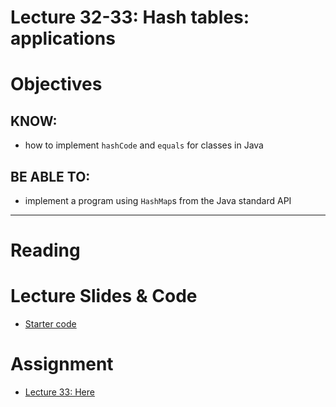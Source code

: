 # Lecture 32-33: Hash tables: applications

# Objectives
  
## KNOW:
- how to implement `hashCode` and `equals` for classes in Java

## BE ABLE TO:
- implement a program using `HashMap`s from the Java standard API


---
# Reading



# Lecture Slides & Code

- [Starter code](/start)


# Assignment

- [Lecture 33: Here](work/hw33.md)


